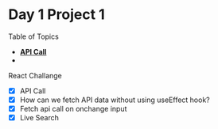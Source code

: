 # Day 1 Project 1

Table of Topics 

- **[API Call](./day1-api-call/README.md)**
- 
React Challange

- [x] API Call
- [x] How can we fetch API data without using useEffect hook?
- [x] Fetch api call on onchange input
- [x] Live Search
